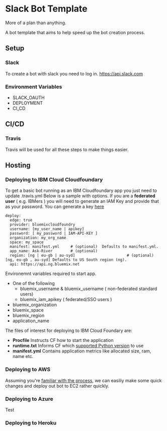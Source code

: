 # Slack Bot Template

More of a plan than anything.

A bot template that aims to help speed up the bot creation process.

## Setup

### Slack

To create a bot with slack you need to log in.
https://api.slack.com

### Environment Variables

 - SLACK_OAUTH
 - DEPLOYMENT
 - CI_CD
 

## CI/CD

### Travis
Travis will be used for all these steps to make things easier.


## Hosting

### Deploying to IBM Cloud Cloudfoundary

To get a basic bot running as an IBM Cloudfoundary app you just need to update .travis.yml
Below is a sample with options. 
If you are a **federated user** ( e.g. IBMers ) you will need to generate an IAM Key and provide that as your password.
You can generate a key [here](https://console.bluemix.net/docs/iam/userid_keys.html#userapikey?cm_sp=dw-bluemix-_-recipes-_-devcenter)

    deploy:
      edge: true
      provider: bluemixcloudfoundry
      username: [my_user_name | apikey]
      password: [ my_password | IAM-API-KEY ]
      organization: my_org_name
      space: my_space
      manifest: manifest.yml     # (optional)  Defaults to manifest.yml.
      app_name: Ask-River        # (optional)
      region: [ng | eu-gb | au-syd]                       # (optional)  [ng, eu-gb , au-syd] Defaults to US South region (ng).
      api: https://api.ng.bluemix.net

Environemnt variables required to start app.
 
 - One of the following
    - bluemix_username & bluemix_username ( non-federated standard users)
    - bluemix_iam_apikey   ( federated/SSO users )
 - bluemix_organization
 - bluemix_space
 - bluemix_region
 - application_name
 
 
 The files of interest for deploying to IBM Cloud Foundary are:
 
  - **Procfile** Instructs CF how to start the application
  - **runtime.txt** Informs CF which [supported Python version](https://github.com/cloudfoundry/python-buildpack/releases) to use
  - **manifest.yml** Contains application metrics like allocated size, ram, name etc.

### Deploying to AWS

Assuming you're [familiar with the process](https://medium.com/@itsdavidthai/comprehensive-aws-ec2-deployment-with-travisci-guide-7cafa9c754fc),
we can easiliy make some quick changes and deploy out bot to EC2 rather quickly.

### Deploying to Azure
Test

### Deploying to Heroku

